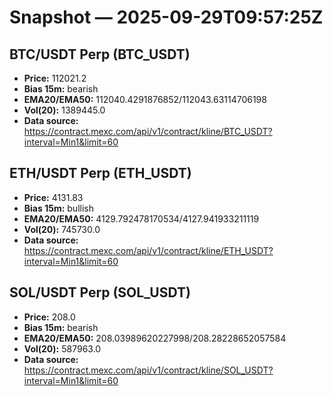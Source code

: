 # Snapshot — 2025-09-29T09:57:25Z

## BTC/USDT Perp (BTC_USDT)
- **Price:** 112021.2
- **Bias 15m:** bearish
- **EMA20/EMA50:** 112040.4291876852/112043.63114706198
- **Vol(20):** 1389445.0
- **Data source:** https://contract.mexc.com/api/v1/contract/kline/BTC_USDT?interval=Min1&limit=60

## ETH/USDT Perp (ETH_USDT)
- **Price:** 4131.83
- **Bias 15m:** bullish
- **EMA20/EMA50:** 4129.792478170534/4127.941933211119
- **Vol(20):** 745730.0
- **Data source:** https://contract.mexc.com/api/v1/contract/kline/ETH_USDT?interval=Min1&limit=60

## SOL/USDT Perp (SOL_USDT)
- **Price:** 208.0
- **Bias 15m:** bearish
- **EMA20/EMA50:** 208.03989620227998/208.28228652057584
- **Vol(20):** 587963.0
- **Data source:** https://contract.mexc.com/api/v1/contract/kline/SOL_USDT?interval=Min1&limit=60

